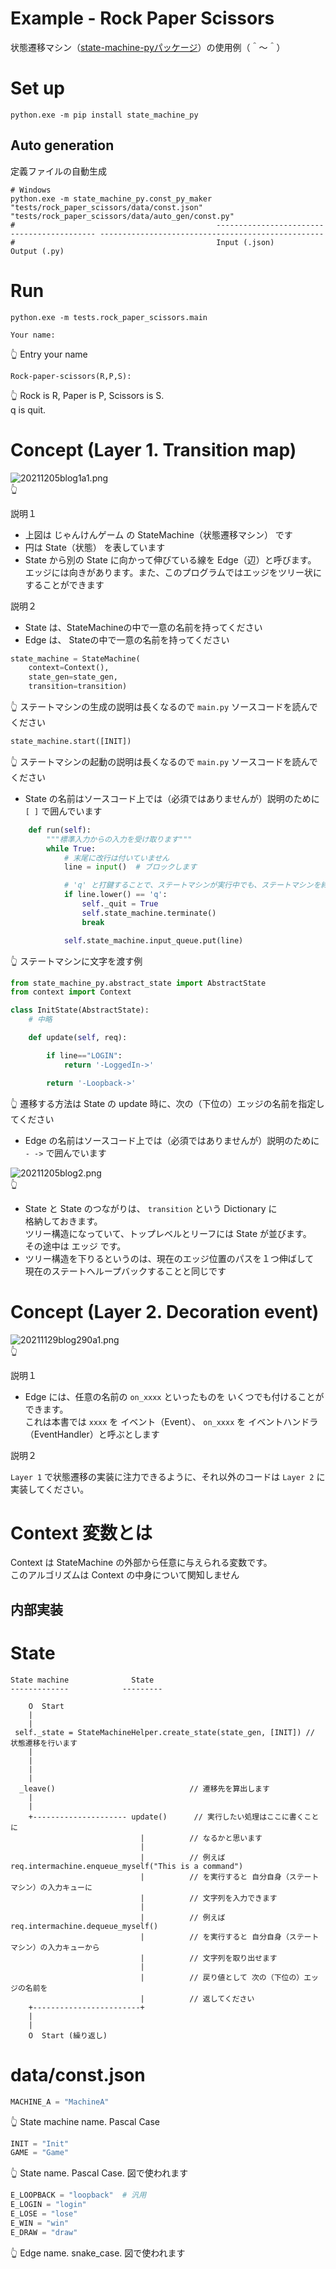 # Example - Rock Paper Scissors

状態遷移マシン（[state-machine-pyパッケージ](https://pypi.org/project/state-machine-py/)）の使用例（＾～＾）

# Set up

```shell
python.exe -m pip install state_machine_py
```

## Auto generation

定義ファイルの自動生成

```shell
# Windows
python.exe -m state_machine_py.const_py_maker "tests/rock_paper_scissors/data/const.json" "tests/rock_paper_scissors/data/auto_gen/const.py"
#                                             ------------------------------------------- --------------------------------------------------
#                                             Input (.json)                                Output (.py)
```

# Run

```shell
python.exe -m tests.rock_paper_scissors.main
```

```plain
Your name:
```

👆 Entry your name  

```plain
Rock-paper-scissors(R,P,S):
```

👆 Rock is R, Paper is P, Scissors is S.  
q is quit.  

# Concept (Layer 1. Transition map)

![20211205blog1a1.png](./docs/img/20211205blog1a1.png)  
👆  

説明１  

* 上図は じゃんけんゲーム の StateMachine（状態遷移マシン） です
* 円は  State（状態） を表しています
* State から別の State に向かって伸びている線を Edge（辺）と呼びます。  
  エッジには向きがあります。また、このプログラムではエッジをツリー状にすることができます

説明２  

* State は、StateMachineの中で一意の名前を持ってください
* Edge は、 Stateの中で一意の名前を持ってください

```python
state_machine = StateMachine(
    context=Context(),
    state_gen=state_gen,
    transition=transition)
```

👆 ステートマシンの生成の説明は長くなるので `main.py` ソースコードを読んでください  

```python
state_machine.start([INIT])
```

👆 ステートマシンの起動の説明は長くなるので `main.py` ソースコードを読んでください  

* State の名前はソースコード上では（必須ではありませんが）説明のために `[ ]` で囲んでいます

```python
    def run(self):
        """標準入力からの入力を受け取ります"""
        while True:
            # 末尾に改行は付いていません
            line = input()  # ブロックします

            # 'q' と打鍵することで、ステートマシンが実行中でも、ステートマシンを終了させます
            if line.lower() == 'q':
                self._quit = True
                self.state_machine.terminate()
                break

            self.state_machine.input_queue.put(line)
```

👆 ステートマシンに文字を渡す例

```python
from state_machine_py.abstract_state import AbstractState
from context import Context

class InitState(AbstractState):
    # 中略

    def update(self, req):

        if line=="LOGIN":
            return '-LoggedIn->'

        return '-Loopback->'
```

👆 遷移する方法は State の update 時に、次の（下位の）エッジの名前を指定してください  

* Edge の名前はソースコード上では（必須ではありませんが）説明のために `- ->` で囲んでいます

![20211205blog2.png](./docs/img/20211205blog2.png)  
👆

* State と State のつながりは、 `transition` という Dictionary に  
  格納しておきます。  
  ツリー構造になっていて、トップレベルとリーフには State が並びます。  
  その途中は エッジ です。  
* ツリー構造を下りるというのは、現在のエッジ位置のパスを１つ伸ばして　現在のステートへループバックすることと同じです

# Concept (Layer 2. Decoration event)

![20211129blog290a1.png](./docs/img/20211129blog290a1.png)  
👆  

説明１  

* Edge には、任意の名前の `on_xxxx` といったものを いくつでも付けることができます。  
  これは本書では `xxxx` を イベント（Event）、 `on_xxxx` を イベントハンドラ（EventHandler）と呼ぶとします

説明２  

`Layer 1` で状態遷移の実装に注力できるように、それ以外のコードは `Layer 2` に実装してください。  

# Context 変数とは

Context は StateMachine の外部から任意に与えられる変数です。  
このアルゴリズムは Context の中身について関知しません

## 内部実装

# State

```plain
State machine              State
-------------            ---------

    O  Start
    |
    |
 self._state = StateMachineHelper.create_state(state_gen, [INIT]) // 状態遷移を行います
    |
    |
    |
    |
  _leave()                              // 遷移先を算出します
    |
    |
    +--------------------- update()      // 実行したい処理はここに書くことに
                             |          // なるかと思います
                             |
                             |          // 例えば req.intermachine.enqueue_myself("This is a command")
                             |          // を実行すると 自分自身（ステートマシン）の入力キューに
                             |          // 文字列を入力できます
                             |
                             |          // 例えば req.intermachine.dequeue_myself()
                             |          // を実行すると 自分自身（ステートマシン）の入力キューから
                             |          // 文字列を取り出せます
                             |
                             |          // 戻り値として 次の（下位の）エッジの名前を
                             |          // 返してください
    +------------------------+
    |
    |
    O  Start (繰り返し)
```

# data/const.json

```py
MACHINE_A = "MachineA"
```

👆 State machine name. Pascal Case

```py
INIT = "Init"
GAME = "Game"
```

👆 State name. Pascal Case. 図で使われます

```py
E_LOOPBACK = "loopback"  # 汎用
E_LOGIN = "login"
E_LOSE = "lose"
E_WIN = "win"
E_DRAW = "draw"
```

👆 Edge name. snake_case. 図で使われます
